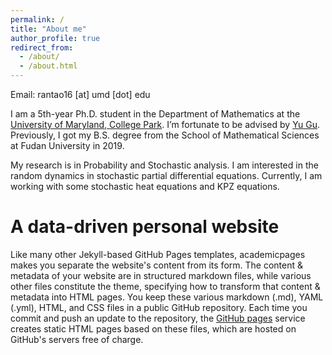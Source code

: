 ```yaml
---
permalink: /
title: "About me"
author_profile: true
redirect_from: 
  - /about/
  - /about.html
---
```

Email: rantao16 [at] umd [dot] edu

I am a 5th-year Ph.D. student in the Department of Mathematics at the [University of Maryland, College Park](https://www-math.umd.edu/). I’m fortunate to be advised by [Yu Gu](https://www.math.umd.edu/~ygu7/). Previously, I got my B.S. degree from the School of Mathematical Sciences at Fudan University in 2019.

My research is in Probability and Stochastic analysis. I am interested in the random dynamics in stochastic partial differential equations. Currently, I am working with some stochastic heat equations and KPZ equations. 

A data-driven personal website
======
Like many other Jekyll-based GitHub Pages templates, academicpages makes you separate the website's content from its form. The content & metadata of your website are in structured markdown files, while various other files constitute the theme, specifying how to transform that content & metadata into HTML pages. You keep these various markdown (.md), YAML (.yml), HTML, and CSS files in a public GitHub repository. Each time you commit and push an update to the repository, the [GitHub pages](https://pages.github.com/) service creates static HTML pages based on these files, which are hosted on GitHub's servers free of charge.

